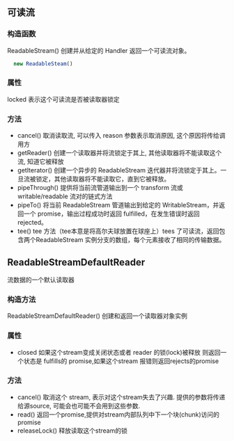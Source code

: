 ## 可读流

### 构造函数

ReadableStream() 创建并从给定的 Handler 返回一个可读流对象。

```js
  new ReadableSteam()
```

### 属性

locked 表示这个可读流是否被读取器锁定

### 方法

+ cancel() 取消读取流, 可以传入 reason 参数表示取消原因, 这个原因将传给调用方
+ getReader() 创建一个读取器并将流锁定于其上, 其他读取器将不能读取这个流, 知道它被释放
+ getIterator() 创建一个异步的 ReadableStream 迭代器并将流锁定于其上。一旦流被锁定，其他读取器将不能读取它，直到它被释放。
+ pipeThrough() 提供将当前流管道输出到一个 transform 流或 writable/readable 流对的链式方法
+ pipeTo() 将当前 ReadableStream 管道输出到给定的 WritableStream，并返回一个 promise，输出过程成功时返回 fulfilled，在发生错误时返回 rejected。
+ tee() tee 方法（tee本意是将高尔夫球放置在球座上）tees 了可读流，返回包含两个ReadableStream 实例分支的数组，每个元素接收了相同的传输数据。


## ReadableStreamDefaultReader

流数据的一个默认读取器

### 构造方法

ReadableStreamDefaultReader() 创建和返回一个读取器对象实例

### 属性

+ closed 如果这个stream变成关闭状态或者 reader 的锁(lock)被释放 则返回一个状态是 fulfills的 promise,如果这个stream 报错则返回rejects的promise

### 方法

+ cancel() 取消这个 stream, 表示对这个stream失去了兴趣. 提供的参数将传递给源source, 可能会也可能不会用到这些参数.
+ read() 返回一个promise,提供对stream内部队列中下一个块(chunk)访问的promise
+ releaseLock() 释放读取这个stream的锁